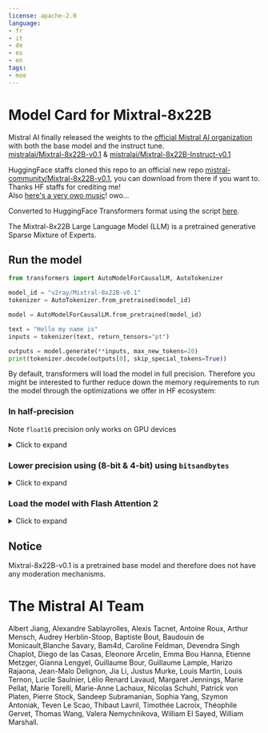 ```yaml
---
license: apache-2.0
language:
- fr
- it
- de
- es
- en
tags:
- moe
---
```

# Model Card for Mixtral-8x22B
Mistral AI finally released the weights to the [official Mistral AI organization](https://huggingface.co/mistralai) with both the base model and the instruct tune. \
[mistralai/Mixtral-8x22B-v0.1](https://huggingface.co/mistralai/Mixtral-8x22B-v0.1) & [mistralai/Mixtral-8x22B-Instruct-v0.1](https://huggingface.co/mistralai/Mixtral-8x22B-Instruct-v0.1)

HuggingFace staffs cloned this repo to an official new repo [mistral-community/Mixtral-8x22B-v0.1](https://huggingface.co/mistral-community/Mixtral-8x22B-v0.1), you can download from there if you want to. \
Thanks HF staffs for crediting me! \
Also [here's a very owo music](https://www.youtube.com/watch?v=dGYYzLLuYfs)! owo...

Converted to HuggingFace Transformers format using the script [here](https://huggingface.co/v2ray/Mixtral-8x22B-v0.1/blob/main/convert.py).

The Mixtral-8x22B Large Language Model (LLM) is a pretrained generative Sparse Mixture of Experts.
## Run the model
```python
from transformers import AutoModelForCausalLM, AutoTokenizer

model_id = "v2ray/Mixtral-8x22B-v0.1"
tokenizer = AutoTokenizer.from_pretrained(model_id)

model = AutoModelForCausalLM.from_pretrained(model_id)

text = "Hello my name is"
inputs = tokenizer(text, return_tensors="pt")

outputs = model.generate(**inputs, max_new_tokens=20)
print(tokenizer.decode(outputs[0], skip_special_tokens=True))
```
By default, transformers will load the model in full precision. Therefore you might be interested to further reduce down the memory requirements to run the model through the optimizations we offer in HF ecosystem:
### In half-precision
Note `float16` precision only works on GPU devices
<details>
<summary> Click to expand </summary>

```diff
+ import torch
from transformers import AutoModelForCausalLM, AutoTokenizer

model_id = "v2ray/Mixtral-8x22B-v0.1"
tokenizer = AutoTokenizer.from_pretrained(model_id)

+ model = AutoModelForCausalLM.from_pretrained(model_id, torch_dtype=torch.float16).to(0)

text = "Hello my name is"
+ inputs = tokenizer(text, return_tensors="pt").to(0)

outputs = model.generate(**inputs, max_new_tokens=20)
print(tokenizer.decode(outputs[0], skip_special_tokens=True))
```
</details>

### Lower precision using (8-bit & 4-bit) using `bitsandbytes`
<details>
<summary> Click to expand </summary>

```diff
+ import torch
from transformers import AutoModelForCausalLM, AutoTokenizer

model_id = "v2ray/Mixtral-8x22B-v0.1"
tokenizer = AutoTokenizer.from_pretrained(model_id)

+ model = AutoModelForCausalLM.from_pretrained(model_id, load_in_4bit=True)

text = "Hello my name is"
+ inputs = tokenizer(text, return_tensors="pt").to(0)

outputs = model.generate(**inputs, max_new_tokens=20)
print(tokenizer.decode(outputs[0], skip_special_tokens=True))
```
</details>

### Load the model with Flash Attention 2
<details>
<summary> Click to expand </summary>

```diff
+ import torch
from transformers import AutoModelForCausalLM, AutoTokenizer

model_id = "v2ray/Mixtral-8x22B-v0.1"
tokenizer = AutoTokenizer.from_pretrained(model_id)

+ model = AutoModelForCausalLM.from_pretrained(model_id, use_flash_attention_2=True)

text = "Hello my name is"
+ inputs = tokenizer(text, return_tensors="pt").to(0)

outputs = model.generate(**inputs, max_new_tokens=20)
print(tokenizer.decode(outputs[0], skip_special_tokens=True))
```
</details>

## Notice
Mixtral-8x22B-v0.1 is a pretrained base model and therefore does not have any moderation mechanisms.
# The Mistral AI Team
Albert Jiang, Alexandre Sablayrolles, Alexis Tacnet, Antoine Roux, Arthur Mensch, Audrey Herblin-Stoop, Baptiste Bout, Baudouin de Monicault,Blanche Savary, Bam4d, Caroline Feldman, Devendra Singh Chaplot, Diego de las Casas, Eleonore Arcelin, Emma Bou Hanna, Etienne Metzger, Gianna Lengyel, Guillaume Bour, Guillaume Lample, Harizo Rajaona, Jean-Malo Delignon, Jia Li, Justus Murke, Louis Martin, Louis Ternon, Lucile Saulnier, Lélio Renard Lavaud, Margaret Jennings, Marie Pellat, Marie Torelli, Marie-Anne Lachaux, Nicolas Schuhl, Patrick von Platen, Pierre Stock, Sandeep Subramanian, Sophia Yang, Szymon Antoniak, Teven Le Scao, Thibaut Lavril, Timothée Lacroix, Théophile Gervet, Thomas Wang, Valera Nemychnikova, William El Sayed, William Marshall.